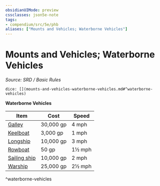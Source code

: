 ```yaml
---
obsidianUIMode: preview
cssclasses: json5e-note
tags:
- compendium/src/5e/phb
aliases: ["Mounts and Vehicles; Waterborne Vehicles"]
---
```

# Mounts and Vehicles; Waterborne Vehicles
*Source: SRD / Basic Rules* 

`dice: [](mounts-and-vehicles-waterborne-vehicles.md#^waterborne-vehicles)`

**Waterborne Vehicles**

| Item | Cost | Speed |
|------|------|-------|
| [Galley](galley.md) | 30,000 gp | 4 mph |
| [Keelboat](keelboat.md) | 3,000 gp | 1 mph |
| [Longship](longship.md) | 10,000 gp | 3 mph |
| [Rowboat](rowboat.md) | 50 gp | 1½ mph |
| [Sailing ship](sailing-ship.md) | 10,000 gp | 2 mph |
| [Warship](warship.md) | 25,000 gp | 2½ mph |
^waterborne-vehicles